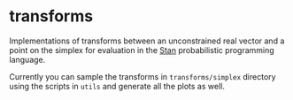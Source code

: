 # transforms

Implementations of transforms between an unconstrained real vector and a point on the simplex for evaluation in the [Stan](https://mc-stan.org) probabilistic programming language.

Currently you can sample the transforms in `transforms/simplex` directory using the scripts in `utils` and generate all the plots as well. 
